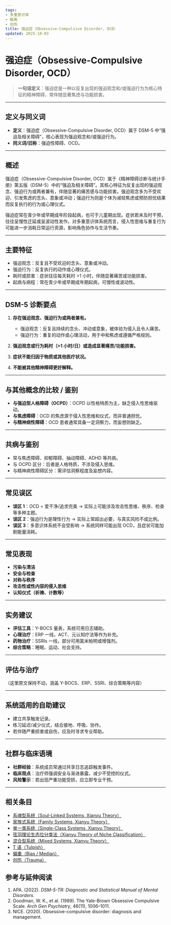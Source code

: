 ```yaml
---
tags:
- 多重意识体
- 解离
- 创伤
title: 强迫症（Obsessive-Compulsive Disorder, OCD）
updated: 2025-10-03
---
```


# 强迫症（Obsessive-Compulsive Disorder, OCD）

> **一句话定义**：强迫症是一种以反复出现的强迫观念和/或强迫行为为核心特征的精神障碍，常伴随显著焦虑与功能损害。

---

## 定义与同义词

- **定义**：强迫症（Obsessive-Compulsive Disorder, OCD）属于 DSM-5 中“强迫及相关障碍”，核心表现为强迫观念和/或强迫行为。
- **同义词/旧称**：强迫性障碍、OCD。

---

## 概述

强迫症（Obsessive-Compulsive Disorder, OCD）属于《精神障碍诊断与统计手册》第五版（DSM-5）中的“强迫及相关障碍”。其核心特征为反复出现的强迫观念、强迫行为或两者兼有，伴随显著的痛苦感与功能损害。强迫观念多为不受欢迎、引发焦虑的念头、意象或冲动；强迫行为则是个体为减轻焦虑或预防担忧结果而反复执行的行为或心理仪式。

强迫症常在青少年或早期成年阶段起病，也可于儿童期出现。症状若未及时干预，往往呈慢性迁延或呈波动性发作。对多重意识体系统而言，侵入性思维与重复行为可能进一步消耗日常运行资源，影响角色协作与生活节奏。

---

## 主要特征

- 强迫观念：反复且不受欢迎的念头、意象或冲动。
- 强迫行为：反复执行的动作或心理仪式。
- 耗时或损害：症状往往每天耗时 >1 小时，伴随显著痛苦或功能损害。
- 起病与病程：常在青少年或早期成年期起病，可慢性或波动性。

---

## DSM-5 诊断要点

1. **存在强迫观念、强迫行为或两者兼有。**

   - 强迫观念：反复且持续的念头、冲动或意象，被体验为侵入且令人痛苦。
   - 强迫行为：重复的动作或心理活动，用于中和焦虑或遵循严格规则。

2. **强迫观念或行为耗时（>1 小时/日）或造成显著痛苦/功能损害。**
3. **症状不能归因于物质或其他医疗状况。**
4. **不能被其他精神障碍更好解释。**

---

## 与其他概念的比较 / 鉴别

- **与强迫型人格障碍（OCPD）**：OCPD 以性格特质为主，缺乏侵入性思维驱动。
- **与焦虑障碍**：OCD 的焦虑源于侵入性思维和仪式，而非普通担忧。
- **与精神病性障碍**：OCD 患者通常具备一定洞察力，而妄想则缺乏。

---

## 共病与鉴别

- 常与焦虑障碍、抑郁障碍、抽动障碍、ADHD 等共病。
- 与 OCPD 区分：后者是人格特质，不涉及侵入思维。
- 与精神病性障碍区分：需评估洞察程度及妄想内容。

---

## 常见误区

- **误区 1**：OCD = 爱干净/追求完美 → 实际上可能涉及攻击性思维、秩序、检查等多种主题。
- **误区 2**：强迫行为是理性行为 → 实际上常超出必要，与真实风险不成比例。
- **误区 3**：多意识体系统不会受影响 → 系统同样可能出现 OCD，且症状可能加剧能量消耗。

---

## 常见表现

- **污染与清洁**
- **安全与检查**
- **对称与秩序**
- **攻击性或性内容的侵入思维**
- **认知仪式（祈祷、计数等）**

---

## 实务建议

- **评估工具**：Y-BOCS 量表，系统可用日志辅助。
- **心理治疗**：ERP 一线，ACT、元认知疗法等作为补充。
- **药物治疗**：SSRIs 一线，部分可用氯米帕明或增强剂。
- **综合策略**：睡眠、运动、社会支持。

---

## 评估与治疗

（这里原文保持不动，涵盖 Y-BOCS、ERP、SSRI、综合策略等内容）

---

## 系统适用的自助建议

- 建立共享触发记录。
- 练习延迟/减少仪式，结合接地、呼吸、协作。
- 若伴随严重损害或自伤，应及时寻求专业帮助。

---

## 社群与临床语境

- **社群经验**：系统成员常通过共享日志追踪触发事件。
- **临床观点**：治疗师强调安全与渐进暴露，减少不受控的仪式。
- **风险警示**：若出现严重功能受损，应立即专业干预。

---

## 相关条目

- [系魂型系统（Soul-Linked Systems, Xianyu Theory）](/entries/Soul-Linked-Systems-Xianyu.md)
- [家族式系统（Family Systems, Xianyu Theory）](/entries/Family-Systems-Xianyu.md)
- [单一类系统（Single-Class Systems, Xianyu Theory）](/entries/Single-Class-Systems-Xianyu.md)
- [弦羽理论生态位分类法（Xianyu Theory of Niche Classification）](/entries/Xianyu-Theory-Niche-Classification.md)
- [混合型系统（Mixed Systems, Xianyu Theory）](/entries/Mixed-Systems-Xianyu.md)
- [T 语（Tulpish）](/entries/Tulpish.md)
- [偏重（Bias / Median）](/entries/Bias.md)
- [创伤（Trauma）](/entries/Trauma.md)

## 参考与延伸阅读

1. APA. (2022). _DSM-5-TR: Diagnostic and Statistical Manual of Mental Disorders_.
2. Goodman, W. K., et al. (1989). The Yale-Brown Obsessive Compulsive Scale. _Arch Gen Psychiatry_, 46(11), 1006–1011.
3. NICE. (2020). Obsessive-compulsive disorder: diagnosis and management.
